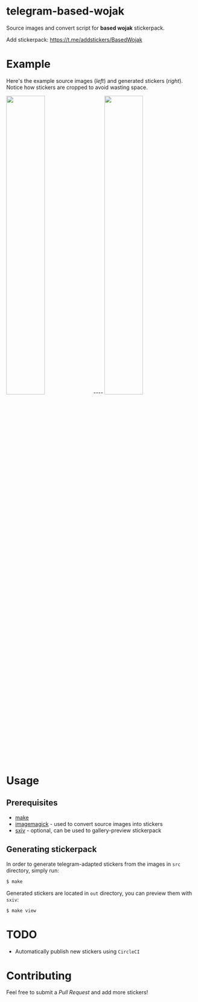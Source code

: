 # telegram-based-wojak
Source images and convert script for **based wojak** stickerpack.

Add stickerpack: https://t.me/addstickers/BasedWojak

# Example
Here's the example source images (*left*) and generated stickers (*right*). Notice how stickers are cropped to avoid wasting space.
<div>
 <img src="https://user-images.githubusercontent.com/51545008/129427152-e01bc830-06e4-441a-9d8c-3dccbfb4d025.png" width="45%">
 ----
 <img src="https://user-images.githubusercontent.com/51545008/129426994-2a787714-772d-4010-b295-6ae00346bdbc.png" width="45%">
</div>

# Usage
## Prerequisites
 - [make](https://www.gnu.org/software/make/)
 - [imagemagick](https://imagemagick.org) - used to convert source images into stickers
 - [sxiv](https://github.com/muennich/sxiv) - optional, can be used to gallery-preview stickerpack

## Generating stickerpack
In order to generate telegram-adapted stickers from the images in `src` directory, simply run:
```bash
$ make
```
Generated stickers are located in `out` directory, you can preview them with `sxiv`:
```
$ make view
```

# TODO
 - Automatically publish new stickers using `CircleCI`

# Contributing
Feel free to submit a *Pull Request* and add more stickers!

